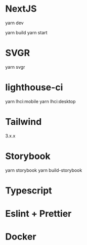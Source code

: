 # NextJS

yarn dev

yarn build
yarn start

# SVGR

yarn svgr

# lighthouse-ci

yarn lhci:mobile
yarn lhci:desktop

# Tailwind

3.x.x

# Storybook

yarn storybook
yarn build-storybook

# Typescript

# Eslint + Prettier

# Docker
